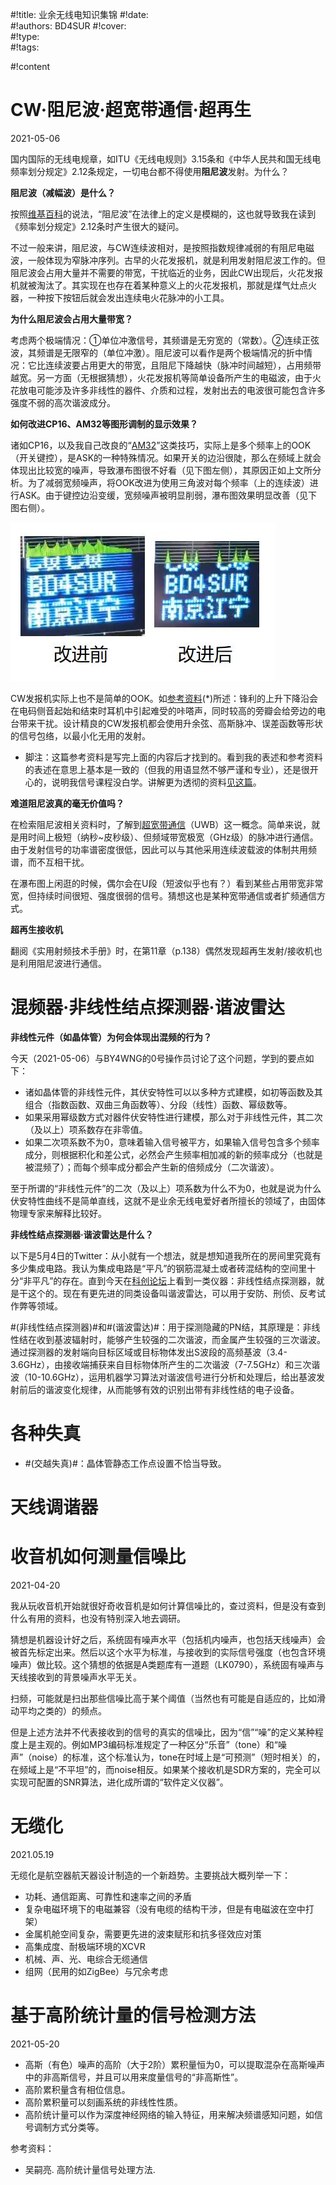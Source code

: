 #!title:    业余无线电知识集锦
#!date:     
#!authors:  BD4SUR
#!cover:    
#!type:     
#!tags:     

#!content

# CW·阻尼波·超宽带通信·超再生

2021-05-06

国内国际的无线电规章，如ITU《无线电规则》3.15条和《中华人民共和国无线电频率划分规定》2.12条规定，一切电台都不得使用**阻尼波**发射。为什么？

**阻尼波（减幅波）是什么？**

按照[维基百科](https://en.wikipedia.org/wiki/Damped_wave_\(radio_transmission\))的说法，“阻尼波”在法律上的定义是模糊的，这也就导致我在读到《频率划分规定》2.12条时产生很大的疑问。

不过一般来讲，阻尼波，与CW连续波相对，是按照指数规律减弱的有阻尼电磁波，一般体现为窄脉冲序列。古早的火花发报机，就是利用发射阻尼波工作的。但阻尼波会占用大量并不需要的带宽，干扰临近的业务，因此CW出现后，火花发报机就被淘汰了。其实现在也存在着某种意义上的火花发报机，那就是煤气灶点火器，一种按下按钮后就会发出连续电火花脉冲的小工具。

**为什么阻尼波会占用大量带宽？**

考虑两个极端情况：①单位冲激信号，其频谱是无穷宽的（常数）。②连续正弦波，其频谱是无限窄的（单位冲激）。阻尼波可以看作是两个极端情况的折中情况：它比连续波要占用更大的带宽，且阻尼下降越快（脉冲时间越短），占用频带越宽。另一方面（无根据猜想），火花发报机等简单设备所产生的电磁波，由于火花放电可能涉及许多非线性的器件、介质和过程，发射出去的电波很可能包含许多强度不弱的高次谐波成分。

**如何改进CP16、AM32等图形调制的显示效果？**

诸如CP16，以及我自己改良的“[AM32](./html/am32.html)”这类技巧，实际上是多个频率上的OOK（开关键控），是ASK的一种特殊情况。如果开关的边沿很陡，那么在频域上就会体现出比较宽的噪声，导致瀑布图很不好看（见下图左侧），其原因正如上文所分析。为了减弱宽频噪声，将OOK改进为使用三角波对每个频率（上的连续波）进行ASK。由于键控边沿变缓，宽频噪声被明显削弱，瀑布图效果明显改善（见下图右侧）。

![ ](./image/G9/CW-bandwidth.jpg)

CW发报机实际上也不是简单的OOK。如[参考资料](https://zhuanlan.zhihu.com/p/30593852)(*)所述：锋利的上升下降沿会在电码侧音起始和结束时耳机中引起难受的咔嗒声，同时较高的旁瓣会给旁边的电台带来干扰。设计精良的CW发报机都会使用升余弦、高斯脉冲、误差函数等形状的信号包络，以最小化无用的发射。

* 脚注：这篇参考资料是写完上面的内容后才找到的。看到我的表述和参考资料的表述在意思上基本是一致的（但我的用语显然不够严谨和专业），还是很开心的，说明我信号课程没白学。讲解更为透彻的资料[见这篇](https://zhuanlan.zhihu.com/p/29598819)。

**难道阻尼波真的毫无价值吗？**

在检索阻尼波相关资料时，了解到[超宽带通信](https://zh.wikipedia.org/wiki/%E8%B6%85%E5%AF%AC%E9%A0%BB)（UWB）这一概念。简单来说，就是用时间上极短（纳秒~皮秒级）、但频域带宽极宽（GHz级）的脉冲进行通信。由于发射信号的功率谱密度很低，因此可以与其他采用连续波载波的体制共用频谱，而不互相干扰。

在瀑布图上闲逛的时候，偶尔会在U段（短波似乎也有？）看到某些占用带宽非常宽，但持续时间很短、强度很弱的信号。猜想这也是某种宽带通信或者扩频通信方式。

**超再生接收机**

翻阅《实用射频技术手册》时，在第11章（p.138）偶然发现超再生发射/接收机也是利用阻尼波进行通信。

# 混频器·非线性结点探测器·谐波雷达

**非线性元件（如晶体管）为何会体现出混频的行为？**

今天（2021-05-06）与BY4WNG的0号操作员讨论了这个问题，学到的要点如下：

- 诸如晶体管的非线性元件，其伏安特性可以以多种方式建模，如初等函数及其组合（指数函数、双曲三角函数等）、分段（线性）函数、幂级数等。
- 如果采用幂级数方式对器件伏安特性进行建模，那么对于非线性元件，其二次（及以上）项系数存在非零值。
- 如果二次项系数不为0，意味着输入信号被平方，如果输入信号包含多个频率成分，则根据积化和差公式，必然会产生频率相加减的新的频率成分（也就是被混频了）；而每个频率成分都会产生新的倍频成分（二次谐波）。

至于所谓的“非线性元件”的二次（及以上）项系数为什么不为0，也就是说为什么伏安特性曲线不是简单直线，这就不是业余无线电爱好者所擅长的领域了，由固体物理专家来解释比较好。

**非线性结点探测器·谐波雷达是什么？**

以下是5月4日的Twitter：从小就有一个想法，就是想知道我所在的房间里究竟有多少集成电路。我认为集成电路是“平凡”的钢筋混凝土或者砖混结构的空间里十分“非平凡”的存在。直到今天在[科创论坛](https://kc.kexinshe.com/t/83202)上看到一类仪器：非线性结点探测器，就是干这个的。现在有更先进的同类设备叫谐波雷达，可以用于安防、刑侦、反考试作弊等领域。

#(非线性结点探测器)#和#(谐波雷达)#：用于探测隐藏的PN结，其原理是：非线性结在收到基波辐射时，能够产生较强的二次谐波，而金属产生较强的三次谐波。通过探测器的发射端向目标区域或目标物体发出S波段的高频基波（3.4-3.6GHz），由接收端捕获来自目标物体所产生的二次谐波（7-7.5GHz）和三次谐波（10-10.6GHz），运用机器学习算法对谐波信号进行分析和处理后，给出基波发射前后的谐波变化规律，从而能够有效的识别出带有非线性结的电子设备。

# 各种失真

- #(交越失真)#：晶体管静态工作点设置不恰当导致。

# 天线调谐器

# 收音机如何测量信噪比

2021-04-20

我从玩收音机开始就很好奇收音机是如何计算信噪比的，查过资料，但是没有查到什么有用的资料，也没有特别深入地去调研。

猜想是机器设计好之后，系统固有噪声水平（包括机内噪声，也包括天线噪声）会被首先标定出来。然后以这个水平为标准，与接收到的实际信号强度（也包含环境噪声）做比较。这个猜想的依据是A类题库有一道题（LK0790），系统固有噪声与天线接收到的背景噪声水平无关。

扫频，可能就是扫出那些信噪比高于某个阈值（当然也有可能是自适应的，比如滑动平均之类的）的频点。

但是上述方法并不代表接收到的信号的真实的信噪比，因为“信”“噪”的定义某种程度上是主观的。例如MP3编码标准规定了一种区分“乐音”（tone）和“噪声”（noise）的标准，这个标准认为，tone在时域上是“可预测”（短时相关）的，在频域上是“不平坦”的，而noise相反。如果某个接收机是SDR方案的，完全可以实现可配置的SNR算法，进化成所谓的“软件定义仪器”。

# 无缆化

2021.05.19

无缆化是航空器航天器设计制造的一个新趋势。主要挑战大概列举一下：

- 功耗、通信距离、可靠性和速率之间的矛盾
- 复杂电磁环境下的电磁兼容（没有电缆的结构干涉，但是有电磁波在空中打架）
- 金属机舱空间复杂，需要更先进的波束赋形和抗多径效应对策
- 高集成度、耐极端环境的XCVR
- 机械、声、光、电综合无缆通信
- 组网（民用的如ZigBee）与冗余考虑

# 基于高阶统计量的信号检测方法

2021-05-20

- 高斯（有色）噪声的高阶（大于2阶）累积量恒为0，可以提取混杂在高斯噪声中的非高斯信号，并且可以用来度量信号的“非高斯性”。
- 高阶累积量含有相位信息。
- 高阶累积量可以刻画系统的非线性性质。
- 高阶统计量可以作为深度神经网络的输入特征，用来解决频谱感知问题，如信号调制方式分类等。

参考资料：

- 吴嗣亮. 高阶统计量信号处理方法.
